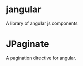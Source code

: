 jangular
========

A library of angular js components

JPaginate 
=========

A pagination directive for angular.



